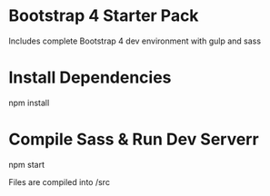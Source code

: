 # Bootstrap 4 Starter Pack
Includes complete Bootstrap 4 dev environment with gulp and sass
# Install Dependencies
npm install 
# Compile Sass & Run Dev Serverr
npm start

Files are compiled into /src
